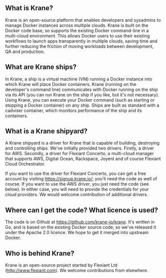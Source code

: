 What is Krane?
---

Krane is an open-source platform that enables developers and sysadmins to manage Docker instances across multiple clouds. Krane is built on the Docker code base, so supports the existing Docker command-line in a multi-cloud environment. This allows Docker users to use their existing workflows to launch apps transparently in multiple clouds, saving time and further reducing the friction of moving workloads between development, QA and production.

What are Krane ships?
---

In Krane, a ship is a virtual machine (VM) running a Docker instance into which Krane will place Docker containers. Krane (running on the developer's command line) communicates with Docker running on the ship via its API (you can run Krane on the ship if you like, but it's not necessary). Using Krane, you can execute your Docker command (such as starting or stopping a Docker container) on any ship. Ships are built as standard with a cadviser container, which monitors performance of the ship and its containers.

What is a Krane shipyard?
---

A Krane shipyard is a driver for Krane that is capable of building, destroying and controlling ships. We've initially provided two drivers. Firstly, a driver for AWS. Secondly, a driver for Flexiant Concerto, a multi-cloud manager that supports AWS, Digital Ocean, Rackspace, Joyent and of course Flexiant Cloud Orchestrator.

If you want to use the driver for Flexiant Concerto, you can get a free account by visiting https://signup.krane.io/; you'll need the code as well of course. If you want to use the AWS driver, you just need the code (see below). In either case, you will need to provide the credentials for your cloud providers. We would welcome contribution of additional drivers.

Where can I get the code? What licence is used?
---

The code is on Github at https://github.com/krane-io/krane. It's written in Go, and is based on the existing Docker source code, so we've released it under the Apache 2.0 licence. We hope to get it merged into upstream Docker.

Who is behind Krane?
---

Krane is an open-source project started by Flexiant Ltd (http://www.flexiant.com). We welcome contributions from elsewhere.
